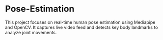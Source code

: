 # Pose-Estimation
This project focuses on real-time human pose estimation using Mediapipe and OpenCV. It captures live video feed and detects key body landmarks to analyze joint movements. 
